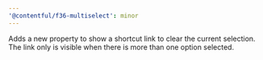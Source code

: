 ```yaml
---
'@contentful/f36-multiselect': minor
---
```


Adds a new property to show a shortcut link to clear the current selection. The link only is visible when there is more than one option selected.
